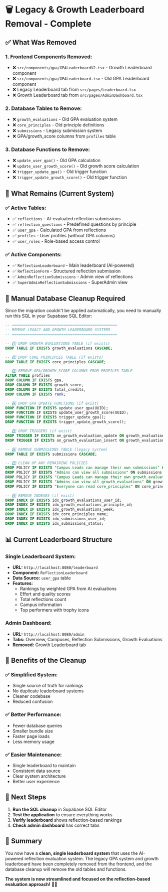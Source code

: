 # 🗑️ Legacy & Growth Leaderboard Removal - Complete

## ✅ **What Was Removed**

### **1. Frontend Components Removed:**
- ❌ `src/components/gpa/GPALeaderboardV2.tsx` - Growth Leaderboard component
- ❌ `src/components/gpa/GPALeaderboard.tsx` - Old GPA Leaderboard component
- ❌ Legacy Leaderboard tab from `src/pages/Leaderboard.tsx`
- ❌ Growth Leaderboard tab from `src/pages/AdminDashboard.tsx`

### **2. Database Tables to Remove:**
- ❌ `growth_evaluations` - Old GPA evaluation system
- ❌ `core_principles` - Old principle definitions
- ❌ `submissions` - Legacy submission system
- ❌ GPA/growth_score columns from `profiles` table

### **3. Database Functions to Remove:**
- ❌ `update_user_gpa()` - Old GPA calculation
- ❌ `update_user_growth_score()` - Old growth score calculation
- ❌ `trigger_update_gpa()` - Old trigger function
- ❌ `trigger_update_growth_score()` - Old trigger function

## 🎯 **What Remains (Current System)**

### **✅ Active Tables:**
- ✅ `reflections` - AI-evaluated reflection submissions
- ✅ `reflection_questions` - Predefined questions by principle
- ✅ `user_gpa` - Calculated GPA from reflections
- ✅ `profiles` - User profiles (without GPA columns)
- ✅ `user_roles` - Role-based access control

### **✅ Active Components:**
- ✅ `ReflectionLeaderboard` - Main leaderboard (AI-powered)
- ✅ `ReflectionForm` - Structured reflection submission
- ✅ `AdminReflectionSubmissions` - Admin view of reflections
- ✅ `SuperAdminReflectionSubmissions` - SuperAdmin view

## 🔧 **Manual Database Cleanup Required**

Since the migration couldn't be applied automatically, you need to manually run this SQL in your Supabase SQL Editor:

```sql
-- ===============================================
-- REMOVE LEGACY AND GROWTH LEADERBOARD SYSTEMS
-- ===============================================

-- 1️⃣ DROP GROWTH EVALUATIONS TABLE (if exists)
DROP TABLE IF EXISTS growth_evaluations CASCADE;

-- 2️⃣ DROP CORE PRINCIPLES TABLE (if exists)
DROP TABLE IF EXISTS core_principles CASCADE;

-- 3️⃣ REMOVE GPA/GROWTH_SCORE COLUMNS FROM PROFILES TABLE
ALTER TABLE profiles 
DROP COLUMN IF EXISTS gpa,
DROP COLUMN IF EXISTS growth_score,
DROP COLUMN IF EXISTS total_credits,
DROP COLUMN IF EXISTS rank;

-- 4️⃣ DROP GPA UPDATE FUNCTIONS (if exist)
DROP FUNCTION IF EXISTS update_user_gpa(UUID);
DROP FUNCTION IF EXISTS update_user_growth_score(UUID);
DROP FUNCTION IF EXISTS trigger_update_gpa();
DROP FUNCTION IF EXISTS trigger_update_growth_score();

-- 5️⃣ DROP TRIGGERS (if exist)
DROP TRIGGER IF EXISTS on_growth_evaluation_update ON growth_evaluations;
DROP TRIGGER IF EXISTS on_growth_evaluation_insert ON growth_evaluations;

-- 6️⃣ REMOVE SUBMISSIONS TABLE (legacy system)
DROP TABLE IF EXISTS submissions CASCADE;

-- 7️⃣ CLEAN UP ANY REMAINING POLICIES
DROP POLICY IF EXISTS "Campus Leads can manage their own submissions" ON submissions;
DROP POLICY IF EXISTS "Admins can view all submissions" ON submissions;
DROP POLICY IF EXISTS "Campus Leads can manage their own growth_evaluations" ON growth_evaluations;
DROP POLICY IF EXISTS "Admins can view all growth_evaluations" ON growth_evaluations;
DROP POLICY IF EXISTS "Everyone can read core_principles" ON core_principles;

-- 8️⃣ REMOVE INDEXES (if exist)
DROP INDEX IF EXISTS idx_growth_evaluations_user_id;
DROP INDEX IF EXISTS idx_growth_evaluations_principle_id;
DROP INDEX IF EXISTS idx_growth_evaluations_week;
DROP INDEX IF EXISTS idx_core_principles_name;
DROP INDEX IF EXISTS idx_submissions_user_id;
DROP INDEX IF EXISTS idx_submissions_status;
```

## 📊 **Current Leaderboard Structure**

### **Single Leaderboard System:**
- **URL:** `http://localhost:8080/leaderboard`
- **Component:** `ReflectionLeaderboard`
- **Data Source:** `user_gpa` table
- **Features:**
  - Rankings by weighted GPA from AI evaluations
  - Effort and quality scores
  - Total reflections count
  - Campus information
  - Top performers with trophy icons

### **Admin Dashboard:**
- **URL:** `http://localhost:8080/admin`
- **Tabs:** Overview, Campuses, Reflection Submissions, Growth Evaluations
- **Removed:** Growth Leaderboard tab

## 🚀 **Benefits of the Cleanup**

### **✅ Simplified System:**
- Single source of truth for rankings
- No duplicate leaderboard systems
- Cleaner codebase
- Reduced confusion

### **✅ Better Performance:**
- Fewer database queries
- Smaller bundle size
- Faster page loads
- Less memory usage

### **✅ Easier Maintenance:**
- Single leaderboard to maintain
- Consistent data source
- Clear system architecture
- Better user experience

## 🎯 **Next Steps**

1. **Run the SQL cleanup** in Supabase SQL Editor
2. **Test the application** to ensure everything works
3. **Verify leaderboard** shows reflection-based rankings
4. **Check admin dashboard** has correct tabs

## 📝 **Summary**

You now have a **clean, single leaderboard system** that uses the AI-powered reflection evaluation system. The legacy GPA system and growth leaderboard have been completely removed from the frontend, and the database cleanup will remove the old tables and functions.

**The system is now streamlined and focused on the reflection-based evaluation approach!** 🚀✨
